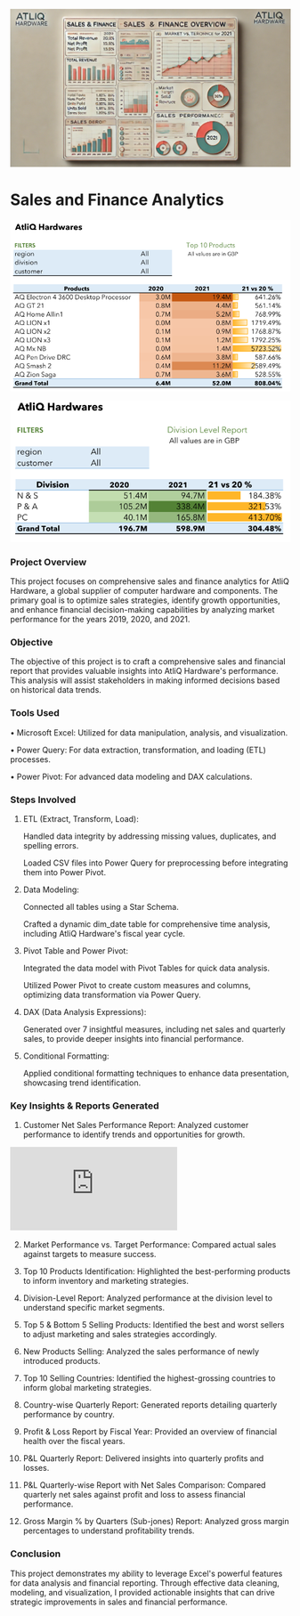 
![logo](https://github.com/Mgit125/Sales-and-Finance-Analytics/blob/main/Screenshot%202024-10-27%20083237.png)

# Sales and Finance  Analytics

   ![logo](https://github.com/Mgit125/Sales-and-Finance-Analytics/blob/main/Screenshot%202024-10-27%20074317.png)

   ![logo](https://github.com/Mgit125/Sales-and-Finance-Analytics/blob/main/Screenshot%202024-10-27%20074639.png)

### Project Overview
This project focuses on comprehensive sales and finance analytics for AtliQ Hardware, a global supplier of computer hardware and components. The primary goal is to optimize sales strategies, identify growth opportunities, and enhance financial decision-making capabilities by analyzing market performance for the years 2019, 2020, and 2021.

### Objective
The objective of this project is to craft a comprehensive sales and financial report that provides valuable insights into AtliQ Hardware's performance. This analysis will assist stakeholders in making informed decisions based on historical data trends.

### Tools Used

•	Microsoft Excel: Utilized for data manipulation, analysis, and visualization.

•	Power Query: For data extraction, transformation, and loading (ETL) processes.

•	Power Pivot: For advanced data modeling and DAX calculations.

### Steps Involved

1.	ETL (Extract, Transform, Load):
   
      Handled data integrity by addressing missing values, duplicates, and spelling errors.

   	Loaded CSV files into Power Query for preprocessing before integrating them into Power Pivot.

2.	Data Modeling:
   
      Connected all tables using a Star Schema.

      Crafted a dynamic dim_date table for comprehensive time analysis, including AtliQ Hardware's fiscal year cycle.

4.	Pivot Table and Power Pivot:
   
      Integrated the data model with Pivot Tables for quick data analysis.

      Utilized Power Pivot to create custom measures and columns, optimizing data transformation via Power Query.

6.	DAX (Data Analysis Expressions):
   
      Generated over 7 insightful measures, including net sales and quarterly sales, to provide deeper insights into financial performance.

8.	Conditional Formatting:
   
      Applied conditional formatting techniques to enhance data presentation, showcasing trend identification.


### Key Insights & Reports Generated

1.	Customer Net Sales Performance Report: Analyzed customer performance to identify trends and opportunities for growth.

   ![logo](https://github.com/Mgit125/Sales-and-Finance-Analytics/blob/main/Customer%20NetSales%20Perofrmance%20Report-1.pdf)
   
2.	Market Performance vs. Target Performance: Compared actual sales against targets to measure success.
   
3.	Top 10 Products Identification: Highlighted the best-performing products to inform inventory and marketing strategies.
	
5.	Division-Level Report: Analyzed performance at the division level to understand specific market segments.
	
6.	Top 5 & Bottom 5 Selling Products: Identified the best and worst sellers to adjust marketing and sales strategies accordingly.
   
7.	New Products Selling: Analyzed the sales performance of newly introduced products.
   
8.	Top 10 Selling Countries: Identified the highest-grossing countries to inform global marketing strategies.
    
9.	Country-wise Quarterly Report: Generated reports detailing quarterly performance by country.
    
10.	Profit & Loss Report by Fiscal Year: Provided an overview of financial health over the fiscal years.
	
11.	P&L Quarterly Report: Delivered insights into quarterly profits and losses.
   
12.	P&L Quarterly-wise Report with Net Sales Comparison: Compared quarterly net sales against profit and loss to assess financial performance.
   
13.	Gross Margin % by Quarters (Sub-jones) Report: Analyzed gross margin percentages to understand profitability trends.

    
### Conclusion
This project demonstrates my ability to leverage Excel's powerful features for data analysis and financial reporting. Through effective data cleaning, modeling, and visualization, I provided actionable insights that can drive strategic improvements in sales and financial performance.












